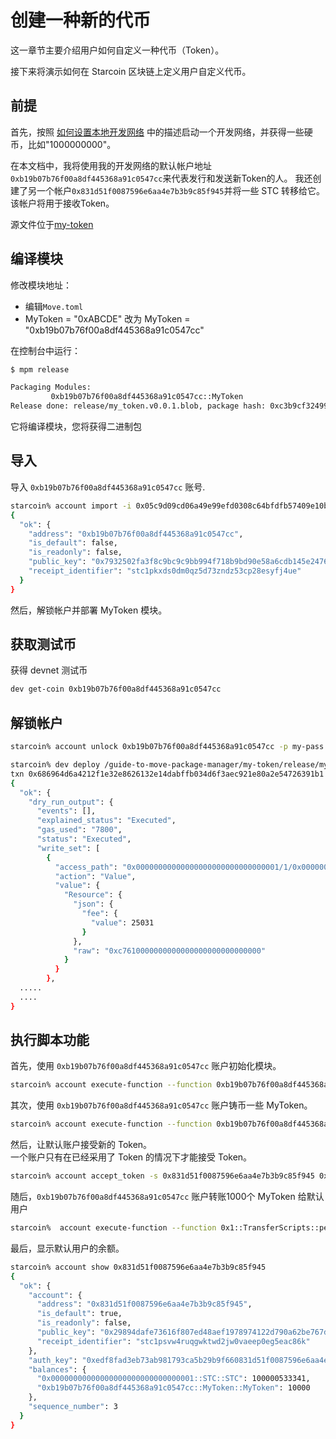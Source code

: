 # 创建一种新的代币

这一章节主要介绍用户如何自定义一种代币（Token）。

接下来将演示如何在 Starcoin 区块链上定义用户自定义代币。

## 前提

首先，按照 [如何设置本地开发网络](https://starcoinorg.github.io/starcoin-cookbook/zh/docs/getting-started/setup/dev-network) 中的描述启动一个开发网络，并获得一些硬币，比如"1000000000"。

在本文档中，我将使用我的开发网络的默认帐户地址`0xb19b07b76f00a8df445368a91c0547cc`来代表发行和发送新Token的人。
我还创建了另一个帐户`0x831d51f0087596e6aa4e7b3b9c85f945`并将一些 STC 转移给它。 
该帐户将用于接收Token。

源文件位于[my-token](https://github.com/starcoinorg/guide-to-move-package-manager/tree/main/my-token)

## 编译模块

修改模块地址：
- 编辑`Move.toml`
- MyToken = "0xABCDE" 改为 MyToken = "0xb19b07b76f00a8df445368a91c0547cc"

在控制台中运行：

```bash
$ mpm release

Packaging Modules:
         0xb19b07b76f00a8df445368a91c0547cc::MyToken
Release done: release/my_token.v0.0.1.blob, package hash: 0xc3b9cf32499f4bdf0a38d57f7c7c66a6f4df69881a8980bcda2106782dce88ba
```

它将编译模块，您将获得二进制包

## 导入

导入 `0xb19b07b76f00a8df445368a91c0547cc` 账号.

```bash
starcoin% account import -i 0x05c9d09cd06a49e99efd0308c64bfdfb57409e10bc9e2a57cb4330cd946b4e83 -p my-pass 
{
  "ok": {
    "address": "0xb19b07b76f00a8df445368a91c0547cc",
    "is_default": false,
    "is_readonly": false,
    "public_key": "0x7932502fa3f8c9bc9c9bb994f718b9bd90e58a6cdb145e24769560d3c96254d2",
    "receipt_identifier": "stc1pkxds0dm0qz5d73zndz53cp28esyfj4ue"
  }
}
```
  
然后，解锁帐户并部署 MyToken 模块。  

## 获取测试币

获得 devnet 测试币  

```bash
dev get-coin 0xb19b07b76f00a8df445368a91c0547cc
```

## 解锁帐户  

```bash
starcoin% account unlock 0xb19b07b76f00a8df445368a91c0547cc -p my-pass
```
```bash
starcoin% dev deploy /guide-to-move-package-manager/my-token/release/my_token.v0.0.1.blob -s 0xb19b07b76f00a8df445368a91c0547cc -b
txn 0x686964d6a4212f1e32e8626132e14dabffb034d6f3aec921e80a2e54726391b1 submitted.
{
  "ok": {
    "dry_run_output": {
      "events": [],
      "explained_status": "Executed",
      "gas_used": "7800",
      "status": "Executed",
      "write_set": [
        {
          "access_path": "0x00000000000000000000000000000001/1/0x00000000000000000000000000000001::TransactionFee::TransactionFee<0x00000000000000000000000000000001::STC::STC>",
          "action": "Value",
          "value": {
            "Resource": {
              "json": {
                "fee": {
                  "value": 25031
                }
              },
              "raw": "0xc7610000000000000000000000000000"
            }
          }
        },
  .....
  ....
}
```

## 执行脚本功能

首先，使用 `0xb19b07b76f00a8df445368a91c0547cc` 账户初始化模块。

```bash
starcoin% account execute-function --function 0xb19b07b76f00a8df445368a91c0547cc::MyToken::init -s 0xb19b07b76f00a8df445368a91c0547cc --blocking
```

其次，使用 `0xb19b07b76f00a8df445368a91c0547cc` 账户铸币一些 MyToken。

```bash
starcoin% account execute-function --function 0xb19b07b76f00a8df445368a91c0547cc::MyToken::mint --blocking --arg 1000000u128 -s 0xb19b07b76f00a8df445368a91c0547cc
```

然后，让默认账户接受新的 Token。   
一个账户只有在已经采用了 Token 的情况下才能接受 Token。

```bash
starcoin% account accept_token -s 0x831d51f0087596e6aa4e7b3b9c85f945 0xb19b07b76f00a8df445368a91c0547cc::MyToken::MyToken --blocking
```

随后，`0xb19b07b76f00a8df445368a91c0547cc` 账户转账1000个 MyToken 给默认用户

```bash
starcoin%  account execute-function --function 0x1::TransferScripts::peer_to_peer_v2 -t 0xb19b07b76f00a8df445368a91c0547cc::MyToken::MyToken --arg 0x831d51f0087596e6aa4e7b3b9c85f945 --arg 10000u128 -s 0xb19b07b76f00a8df445368a91c0547cc
```

最后，显示默认用户的余额。

```bash
starcoin% account show 0x831d51f0087596e6aa4e7b3b9c85f945
{
  "ok": {
    "account": {
      "address": "0x831d51f0087596e6aa4e7b3b9c85f945",
      "is_default": true,
      "is_readonly": false,
      "public_key": "0x29894dafe73616f807ed48aef1978974122d790a62be767d115f396b422cbb75",
      "receipt_identifier": "stc1psvw4ruqgwktwd2jw0vaeep0eg5eac86k"
    },
    "auth_key": "0xedf8fad3eb73ab981793ca5b29b9f660831d51f0087596e6aa4e7b3b9c85f945",
    "balances": {
      "0x00000000000000000000000000000001::STC::STC": 100000533341,
      "0xb19b07b76f00a8df445368a91c0547cc::MyToken::MyToken": 10000
    },
    "sequence_number": 3
  }
}
```
